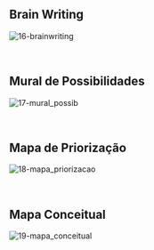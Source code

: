 ## Brain Writing 

![16-brainwriting](https://user-images.githubusercontent.com/89420917/135362221-05aa84cb-31ff-471a-b442-669c7997c042.jpg)

<br/>

## Mural de Possibilidades 

![17-mural_possib](https://user-images.githubusercontent.com/89420917/135362240-4ab856b7-f300-499a-ab44-39900684118c.jpg)

<br/>

## Mapa de Priorização

![18-mapa_priorizacao](https://user-images.githubusercontent.com/89420917/135362297-1baff62d-6a29-4112-bd91-cba5e5c5dead.jpg)

<br/>

## Mapa Conceitual

![19-mapa_conceitual](https://user-images.githubusercontent.com/89420917/135362337-337bde3c-ef22-45f9-80d5-573de35f6365.jpg)
